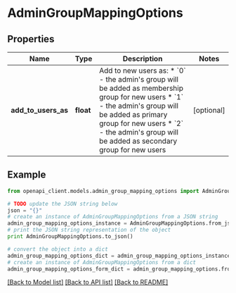 # AdminGroupMappingOptions


## Properties
Name | Type | Description | Notes
------------ | ------------- | ------------- | -------------
**add_to_users_as** | **float** | Add to new users as:   * &#x60;0&#x60; - the admin&#39;s group will be added as membership group for new users   * &#x60;1&#x60; - the admin&#39;s group will be added as primary group for new users   * &#x60;2&#x60; - the admin&#39;s group will be added as secondary group for new users  | [optional]

## Example

```python
from openapi_client.models.admin_group_mapping_options import AdminGroupMappingOptions

# TODO update the JSON string below
json = "{}"
# create an instance of AdminGroupMappingOptions from a JSON string
admin_group_mapping_options_instance = AdminGroupMappingOptions.from_json(json)
# print the JSON string representation of the object
print AdminGroupMappingOptions.to_json()

# convert the object into a dict
admin_group_mapping_options_dict = admin_group_mapping_options_instance.to_dict()
# create an instance of AdminGroupMappingOptions from a dict
admin_group_mapping_options_form_dict = admin_group_mapping_options.from_dict(admin_group_mapping_options_dict)
```
[[Back to Model list]](../README.md#documentation-for-models) [[Back to API list]](../README.md#documentation-for-api-endpoints) [[Back to README]](../README.md)
